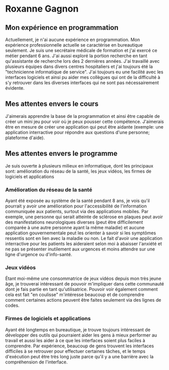 # Roxanne Gagnon
## Mon expérience en programmation
Actuellement, je n'ai aucune expérience en programmation. Mon expérience professionnelle actuelle se caractérise en bureautique seulement. Je suis une secrétaire médicale de formation et j'ai exercé ce métier pendant 6 ans. J'ai aussi exploré la portion recherche en tant qu'assistante de recherche lors des 2 dernières années. J'ai travaillé avec plusieurs équipes dans divers centres hospitaliers et j'ai toujours été la "technicienne informatique de service". J'ai toujours eu une facilité avec les interfaces logiciels et ainsi pu aider mes collègues qui ont de la difficulté à s'y retrouver dans les diverses interfaces qui ne sont pas nécessairement évidente.
## Mes attentes envers le cours
J'aimerais apprendre la base de la programmation et ainsi être capable de créer un mini jeu pour voir où je peux pousser cette compétence. J'aimerais être en mesure de créer une application qui peut être aidante (exemple: une application interractive pour répondre aux questions d'une personne; plateforme d'aide). 
## Mes attentes envers le programme
Je suis ouverte à plusieurs milieux en informatique, dont les principaux sont: amélioration du réseau de la santé, les jeux vidéos, les firmes de logiciels et applications
### Amélioration du réseau de la santé
Ayant été exposée au système de la santé pendant 8 ans, je vois qu'il pourrait y avoir une amélioration pour l'accessibilité de l'information communiquée aux patients, surtout via des applications mobiles. Par exemple, une personne qui serait atteinte de sclérose en plaques peut avoir des manifestations neurologiques diverses (peut être difficilement comparée à une autre personne ayant la même maladie) et aucune application gouvernementale peut les orienter à savoir si les symptômes ressentis sont en lien avec la maladie ou non. Le fait d'avoir une application interractive pour les patients les aideraient selon moi à abaisser l'anxiété et ne pas se présenter inutilement aux urgences et moins attendre sur une ligne d'urgence ou d'info-santé.
### Jeux vidéos
Étant moi-même une consommatrice de jeux vidéos depuis mon très jeune âge, je trouverai intéressant de pouvoir m'impliquer dans cette communauté dont je fais partie en tant qu'utilisatrice. Pouvoir voir également comment cela est fait "en coulisse" m'intéresse beaucoup et de comprendre comment certaines actions peuvent être faites seulement via des lignes de codes. 
### Firmes de logiciels et applications
Ayant été longtemps en bureautique, je trouve toujours intéressant de développer des outils qui pourraient aider les gens à mieux performer au travail et aussi les aider à ce que les interfaces soient plus faciles à comprendre. Par expérience, beaucoup de gens trouvent les interfaces difficiles à se retrouver pour effectuer certaines tâches, et le temps d'exécution peut être très long juste parce qu'il y a une barrière avec la compréhension de l'interface. 